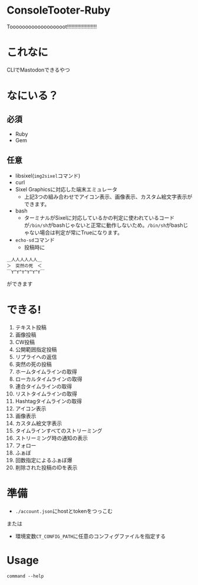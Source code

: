 # ConsoleTooter-Ruby
Toooooooooooooooooot!!!!!!!!!!!!!!!!!!!!
# これなに
CLIでMastodonできるやつ
# なにいる？
## 必須
- Ruby
- Gem
## 任意
- libsixel(```img2sixel```コマンド)
- curl
- Sixel Graphicsに対応した端末エミュレータ
  - 上記3つの組み合わせでアイコン表示、画像表示、カスタム絵文字表示ができます。
- bash
  - ターミナルがSixelに対応しているかの判定に使われているコードが```/bin/sh```がbashじゃないと正常に動作しないため。```/bin/sh```がbashじゃない場合は判定が常にTrueになります。
- ```echo-sd```コマンド
  - 投稿時に
```
＿人人人人人人＿
＞　突然の死　＜
￣Y^Y^Y^Y^Y^Y￣
```
ができます

# できる!
1. テキスト投稿
2. 画像投稿
3. CW投稿
4. 公開範囲指定投稿
5. リプライへの返信
6. 突然の死の投稿
7. ホームタイムラインの取得
8. ローカルタイムラインの取得
9. 連合タイムラインの取得
10. リストタイムラインの取得
11. Hashtagタイムラインの取得
12. アイコン表示
13. 画像表示
14. カスタム絵文字表示
15. タイムラインすべてのストリーミング
16. ストリーミング時の通知の表示
17. フォロー
18. ふぁぼ
19. 回数指定によるふぁぼ爆
20. 削除された投稿のIDを表示

# 準備
- ```./account.json```にhostとtokenをつっこむ

または

- 環境変数``CT_CONFIG_PATH``に任意のコンフィグファイルを指定する

# Usage

```command --help```
